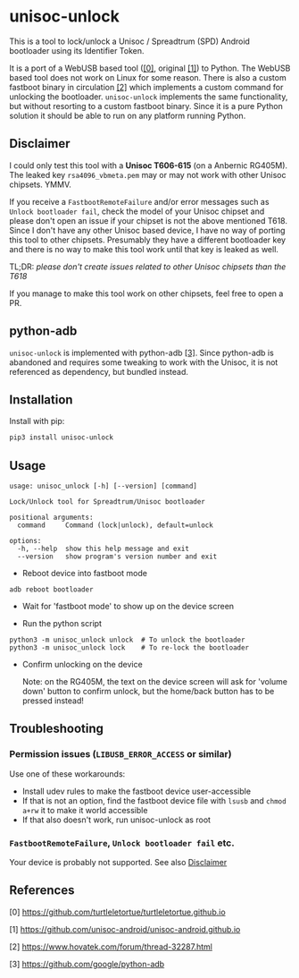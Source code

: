 # unisoc-unlock

This is a tool to lock/unlock a Unisoc / Spreadtrum (SPD) Android bootloader using its Identifier Token.

It is a port of a WebUSB based tool ([[0]](#references), original [[1]](#references)) to Python. The WebUSB based tool does not work on Linux for some reason.
There is also a custom fastboot binary in circulation [[2]](#references) which implements a custom command for unlocking the bootloader.
`unisoc-unlock` implements the same functionality, but without resorting to a custom fastboot binary. Since it is a pure Python solution it should be able to run on any platform running Python.

## Disclaimer

I could only test this tool with a **Unisoc T606-615** (on a Anbernic RG405M). The leaked key `rsa4096_vbmeta.pem` may or may not work with other Unisoc chipsets. YMMV.

If you receive a `FastbootRemoteFailure` and/or error messages such as `Unlock bootloader fail`, check the model of your Unisoc chipset and please don't open an issue
if your chipset is not the above mentioned T618. Since I don't have any other Unisoc based device, I have no way of porting this tool to other chipsets. Presumably
they have a different bootloader key and there is no way to make this tool work until that key is leaked as well.

TL;DR: *please don't create issues related to other Unisoc chipsets than the T618*

If you manage to make this tool work on other chipsets, feel free to open a PR.

## python-adb

`unisoc-unlock` is implemented with python-adb [[3]](#references). Since python-adb is abandoned and
requires some tweaking to work with the Unisoc, it is not referenced as dependency, but bundled instead.

## Installation

Install with pip:
```bash
pip3 install unisoc-unlock
```

## Usage

```
usage: unisoc_unlock [-h] [--version] [command]

Lock/Unlock tool for Spreadtrum/Unisoc bootloader

positional arguments:
  command     Command (lock|unlock), default=unlock

options:
  -h, --help  show this help message and exit
  --version   show program's version number and exit
```

* Reboot device into fastboot mode
```
adb reboot bootloader
```

* Wait for 'fastboot mode' to show up on the device screen

* Run the python script
```
python3 -m unisoc_unlock unlock  # To unlock the bootloader
python3 -m unisoc_unlock lock    # To re-lock the bootloader
```

* Confirm unlocking on the device

  Note: on the RG405M, the text on the device screen will ask for 'volume down' button to confirm unlock,
  but the home/back button has to be pressed instead!

## Troubleshooting

### Permission issues (`LIBUSB_ERROR_ACCESS` or similar)

Use one of these workarounds:

* Install udev rules to make the fastboot device user-accessible
* If that is not an option, find the fastboot device file with `lsusb` and `chmod a+rw` it to make it world accessible
* If that also doesn't work, run unisoc-unlock as root

### `FastbootRemoteFailure`, `Unlock bootloader fail` etc.

Your device is probably not supported. See also [Disclaimer](#disclaimer)

## References

[0] https://github.com/turtleletortue/turtleletortue.github.io

[1] https://github.com/unisoc-android/unisoc-android.github.io

[2] https://www.hovatek.com/forum/thread-32287.html

[3] https://github.com/google/python-adb
